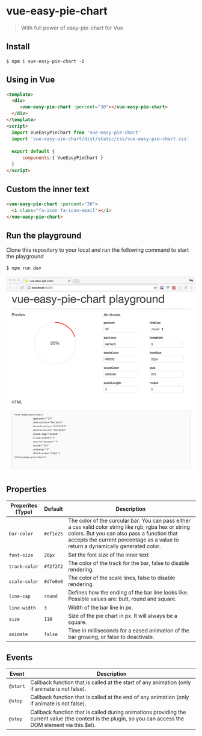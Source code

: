 # vue-easy-pie-chart

> With full power of easy-pie-chart for Vue

## Install

```
$ npm i vue-easy-pie-chart -D
```

## Using in Vue

```html
<template>
  <div>
     <vue-easy-pie-chart :percent="30"></vue-easy-pie-chart>
  </div>
</template>
<script>
  import VueEasyPieChart from 'vue-easy-pie-chart'
  import 'vue-easy-pie-chart/dist/static/css/vue-easy-pie-chart.css'
  
  export default {
      components:{ VueEasyPieChart }
  }
</script>
```


## Custom the inner text

```html
<vue-easy-pie-chart :percent="30">
  <i class="fa-icon fa-icon-email"></i>
</vue-easy-pie-chart>
```


## Run the playground

Clone this repository to your local and run the following command to start the playground 

```
$ npm run dev
```
  
  
![Playground](playground.png)

## Properties

Properites (Type) | Default | Description
------------------|---------|------------
`bar-color`| `#ef1e25` | The color of the curcular bar. You can pass either a css valid color string like rgb, rgba hex or string colors. But you can also pass a function that accepts the current percentage as a value to return a dynamically generated color.
`font-size` | `20px`| Set the font size of the inner text
`track-color` | `#f2f2f2` | The color of the track for the bar, false to disable rendering.
`scale-color` | `#dfe0e0` | The color of the scale lines, false to disable rendering.
`line-cap` | `round` | Defines how the ending of the bar line looks like. Possible values are: butt, round and square.
`line-width` | `3` | Width of the bar line in px.
`size`| `110` | Size of the pie chart in px. It will always be a square.
`animate`|`false`|Time in milliseconds for a eased animation of the bar growing, or false to deactivate.

## Events

Event | Description
------|------------
`@start`| Callback function that is called at the start of any animation (only if animate is not false).
`@stop`| Callback function that is called at the end of any animation (only if animate is not false).
`@step`| Callback function that is called during animations providing the current value (the context is the plugin, so you can access the DOM element via this.$el).
